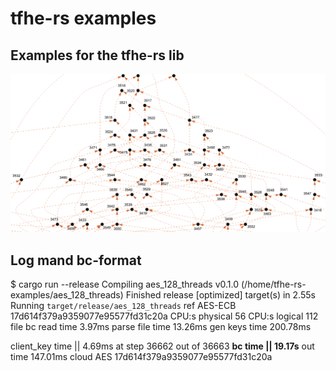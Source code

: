 # tfhe-rs examples
## Examples for the tfhe-rs lib

![aes_128](./aes_128.png "Part of the boolean circuit")

## Log mand bc-format

$ cargo run --release
   Compiling aes_128_threads v0.1.0 (/home/tfhe-rs-examples/aes_128_threads)
    Finished release [optimized] target(s) in 2.55s
     Running `target/release/aes_128_threads`
ref AES-ECB         17d614f379a9359077e95577fd31c20a
CPU:s physical      56
CPU:s logical       112
file bc read time   3.97ms
parse file time     13.26ms
gen keys time       200.78ms

client_key time ||  4.69ms
at step 36662 out of 36663 
**bc time  ||         19.17s**
out time            147.01ms
cloud AES           17d614f379a9359077e95577fd31c20a
